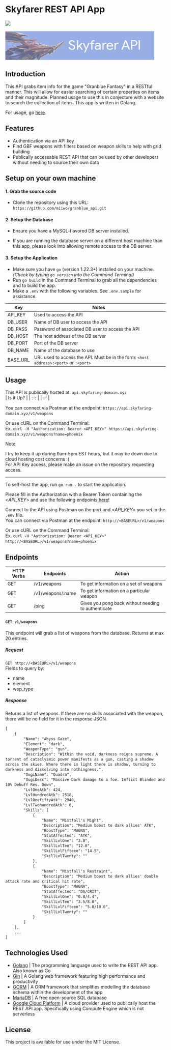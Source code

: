 # Skyfarer REST API App
![](https://img.shields.io/badge/public_API_\@api.skyfaring--domain\.xyz-online!-brightgreen)

[/ For red: D24939 | For green: brightgreen /]: #

![-banner picture here-](SkyfarerAPIBanner.png)

## Introduction
This API grabs item info for the game "Granblue Fantasy" in a RESTful manner. This will allow for easier searching of certain properties on items and their magnitude. Planned usage to use this in conjecture with a website to search the collection of items. This app is written in Golang.

For usage, go [here](#usage).

## Features
- Authentication via an API key
- Find GBF weapons with filters based on weapon skills to help with grid building
- Publically accessable REST API that can be used by other developers without needing to source their own data

## Setup on your own machine
#### 1. Grab the source code
- Clone the repository using this URL: `https://github.com/miiwo/granblue_api.git`

#### 2. Setup the Database 

- Ensure you have a MySQL-flavored DB server installed.

[Setup the database by running: `setup.sql` in the DB server]: #

- If you are running the database server on a different host machine than this app, please look into allowing remote access to the DB server.

#### 3. Setup the Application

- Make sure you have `go` (version 1.22.3+) installed on your machine. *(Check by typing `go version` into the Command Terminal)*  
- Run `go build` in the Command Terminal to grab all the dependencies and to build the app.  
- Make a `.env` with the following variables. See `.env.sample` for assistance.

| Key       | Notes                                                                                 |
| ---       | ---                                                                                   |
| API_KEY   | Used to access the API                                                                |
| DB_USER   | Name of DB user to access the API                                                     |
| DB_PASS   | Password of associated DB user to access the API                                      |
| DB_HOST   | The host address of the DB server                                                     |
| DB_PORT   | Port of the DB server                                                                 |
| DB_NAME   | Name of the database to use                                                           |
| BASE_URL  | URL used to access the API. Must be in the form: `<host address>:<port>` or `:<port>` |


## Usage
This API is publically hosted at: `api.skyfaring-domain.xyz`  
| Is it Up? |
| :-:       |
| :white_check_mark:       | 

[/:white_check_mark: vs. :x: /]: #

You can connect via Postman at the endpoint: `https://api.skyfaring-domain.xyz/v1/weapons`

Or use cURL on the Command Terminal:  
Ex. `curl -H "Authorization: Bearer <API_KEY>" https://api.skyfaring-domain.xyz/v1/weapons?name=phoenix `

> [!NOTE]
> I try to keep it up during 9am-5pm EST hours, but it may be down due to cloud hosting cost concerns :(  
> For API Key access, please make an issue on the repository requesting access.  
---

To self-host the app, run `go run .` to start the application.

Please fill in the Authorization with a Bearer Token containing the <*API_KEY*> and use the following endpoints[ here](#endpoints)!

Connect to the API using Postman on the port and <*API_KEY*> you set in the `.env` file.  
You can connect via Postman at the endpoint: `http://<BASEURL>/v1/weapons`

Or use cURL on the Command Terminal:  
Ex. `curl -H "Authorization: Bearer <API_KEY>" http://<BASEURL>/v1/weapons?name=phoenix `

## Endpoints

| HTTP Verbs | Endpoints | Action |
| --- | --- | --- |
| GET | /v1/weapons | To get information on a set of weapons                |
| GET | /v1/weapons/:name | To get information on a particular weapon       |
| GET | /ping       | Gives you pong back without needing to authenticate   |

[| GET | /v1/characters | To get information on a character |]: #

#### `GET v1/weapons`
This endpoint will grab a list of weapons from the database. Returns at max 20 entries.

##### Request
`GET http://<BASEURL>/v1/weapons`  
Fields to query by:
- name
- element
- wep_type

##### Response
Returns a list of weapons. If there are no skills associated with the weapon, there will be no field for it in the response JSON.
```
[
    {
        "Name": "Abyss Gaze",
        "Element": "dark",
        "WeaponType": "gun",
        "Description": "Within the void, darkness reigns supreme. A torrent of cataclysmic power manifests as a gun, casting a shadow across the skies. Where there is light there is shadow, turning to darkness and dissolving into nothingness.",
        "OugiName": "Quadra",
        "OugiDesc": "Massive Dark damage to a foe. Inflict Blinded and 10% Debuff Res. Down",
        "LvlOneAtk": 424,
        "LvlHundredAtk": 2518,
        "LvlOnefiftyAtk": 2940,
        "LvlTwohundredAtk": 0,
        "Skills": [
            {
                "Name": "Mistfall's Might",
                "Description": "Medium boost to dark allies' ATK",
                "BoostType": "MAGNA",
                "StatAffected": "ATK",
                "SkillLvlOne": "3.0",
                "SkillLvlTen": "12.0",
                "SkillLvlFifteen": "14.5",
                "SkillLvlTwenty": ""
            },
            {
                "Name": "Mistfall's Restraint",
                "Description": "Medium boost to dark allies' double attack rate and critical hit rate",
                "BoostType": "MAGNA",
                "StatAffected": "DA/CRIT",
                "SkillLvlOne": "0.8/4.4",
                "SkillLvlTen": "3.5/8.0",
                "SkillLvlFifteen": "5.0/10.0",
                "SkillLvlTwenty": ""
            }
        ]
    },
    ...
]
```

## Technologies Used
- [Golang]() | The programming language used to write the REST API app. Also known as Go
- [Gin]() | A Golang web framework featuring high performance and productivity
- [GORM]() | A ORM framework that simplifies modelling the database schema within the development of the app
- [MariaDB]() | A free open-source SQL database
- [Google Cloud Platform]() | A cloud provider used to publically host the REST API app. Specifically using Compute Engine which is not serverless

## License
This project is available for use under the MIT License.
